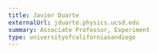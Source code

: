 ```yaml
---
title: Javier Duarte
externalUrl: jduarte.physics.ucsd.edu
summary: Associate Professor, Experiment
type: universityofcaliforniasandiego
---
```

